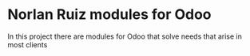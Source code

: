 Norlan Ruiz modules for Odoo
=======================

In this project there are modules for Odoo that solve needs that arise in most clients
